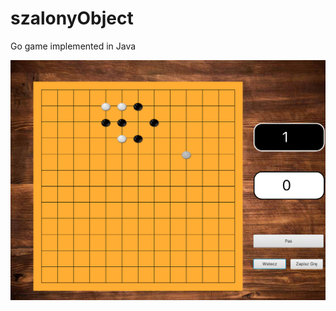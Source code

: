 # szalonyObject

Go game implemented in Java

![alt text](https://raw.githubusercontent.com/Aasfga/szalonyObject/master/szalonyObject.png)